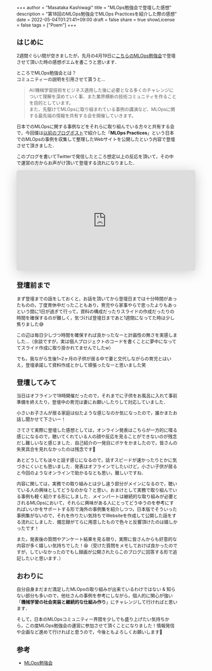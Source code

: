+++
author = "Masataka Kashiwagi"
title = "MLOps勉強会で登壇した感想"
description = "第18回のMLOps勉強会でMLOps Practicesを紹介した際の感想"
date = 2022-05-04T01:21:41+09:00
draft = false
share = true
showLicense = false
tags = ["Poem"]
+++

## はじめに
2週間ぐらい間が空きましたが，先月の4月19日に[こちらのMLOps勉強会](https://mlops.connpass.com/event/242652/)で登壇させて頂いた時の感想ポエムを書こうと思います．

ところでMLOps勉強会とは？<br>
コミュニティーの説明を引用させて貰うと...

> AI/機械学習技術をビジネス適用した後に必要となる多くのチャレンジについて理解を深めていく事、また業界横断の技術コミュニティを作ることを目的としています。<br>
> また、先駆けてMLOpsに取り組まれている事例の講演など、MLOpsに関する最先端の情報を共有する会を開催していきます。

日本でのMLOpsに関する事例などをそれらに取り組んでいる方々と共有する会で，今回僕は[以前のブログポスト](https://masatakashiwagi.github.io/portfolio/post/start-mlops-practices-project/)で紹介した「**MLOps Practices**」という日本でのMLOpsの事例を収集して整理したWebサイトを公開したという内容で登壇させて頂きました．

このブログを書いてTwitterで発信したところ想定以上の反応を頂いて，その中で運営の方からお声がけ頂いて登壇する流れになりました．

<div style="text-align: center;">
<iframe class="speakerdeck-iframe" frameborder="0" src="https://speakerdeck.com/player/5a65c335b5a445a6987c3d599c87826f" title="第18回 MLOps 勉強会 - MLOps Practicesの紹介" allowfullscreen="true" mozallowfullscreen="true" webkitallowfullscreen="true" style="border: 0px; background: padding-box padding-box rgba(0, 0, 0, 0.1); margin: 0px; padding: 0px; border-radius: 6px; box-shadow: rgba(0, 0, 0, 0.2) 0px 5px 40px; width: 560px; height: 315px;" data-ratio="1.7777777777777777"></iframe>
</div>

## 登壇前まで
まず登壇までの話をしておくと，お話を頂いてから登壇日までは十分時間があったものの，丁度育休中だったこともあり，育児やら家事やらで思ったよりもあっという間に1日が過ぎて行って，資料の構成だったりスライドの作成だったりの時間を確保するのが難しく，気づけば登壇日まであと1週間になってた時は少し焦りました😅

この辺は毎日少しづつ時間を確保すれば良かったなーと計画性の無さを実感しました...（余談ですが，実は個人プロジェクトのコードを書くことに夢中になっててスライド作成に取り掛かれてませんでしたw）

でも，我ながら生後1~2ヶ月の子供が居る中で妻と交代しながらの育児とはいえ，登壇承諾して資料作成とかして頑張ったなーと思いました笑

## 登壇してみて
当日はオフラインで18時開催だったので，それまでに子供をお風呂に入れて事前準備を終えたり，登壇中の育児は妻にお願いしたりして対応していました．

小さいお子さんが居る家庭は似たような感じなのか気になったので，誰かまたお話し聞かせて下さいー！

さてさて実際に登壇した感想としては，オンライン発表はこちらが一方的に喋る感じになるので，聴いてくれている人の顔や反応を見ることができないのが残念だし難しいなと感じました．自己紹介の一発目にボケをかましたので，皆さんの失笑具合を見れなかったのは残念です🤣

あとどうしても淡々と話す感じになるので，話すスピードが速かったりとかに気づきにくいとも思いました．発表はオフラインでしたいけど，小さい子供が居ると今回のようなオンラインで助かるなとも思い，難しいですね．

内容に関しては，実務での取り組みとは少し違う部分がメインになるので，聴いている人の興味としてどうなのかな？と思い，おまけとして実務で取り組んでいる事例も軽く紹介する形にしました．メインパートは継続的な取り組みが必要とされるMLOpsにおいて，それらに興味がある人にとってどうゆうのを参考にすればいいかをサポートする形で海外の事例集を紹介しつつ，日本版でそういった事例集がないので，それを作りたい気持ちでWebsiteを作成して公開した話をする流れにしました．備忘録がてらに用意したもので色々と反響頂けたのは嬉しかったです！

また，発表後の質問やアンケート結果を見る限り，実際に皆さんからも好意的な内容が多く嬉しい気持ちでした！😆（受けた質問をメモしておけば良かったのですが，していなかったのでもし録画が公開されたらこのブログに回答する形で追記したいと思います．）

## おわりに
自分自身まだまだ満足したMLOpsの取り組みが出来ているわけではない & 知らない部分も多いので，他社さんの事例を参考にしながら，個人的に関心が強い「<span class="marker_yellow">**機械学習の社会実装と継続的な仕組み作り**</span>」にチャレンジして行ければと思います．

そして，日本のMLOpsコミュニティー界隈を少しでも盛り上げたい気持ちから，この度MLOps勉強会の運営に参加させて頂くことになりました！情報発信や企画など進めて行ければと思うので，今後ともよろしくお願いします🙏

## 参考
- [MLOps勉強会](https://mlops.connpass.com/)
